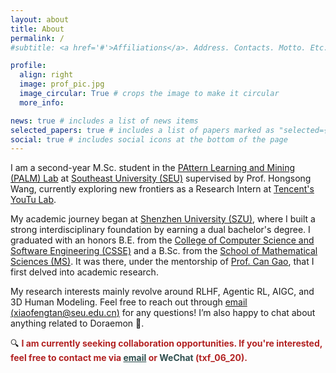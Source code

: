 ```yaml
---
layout: about
title: About
permalink: /
#subtitle: <a href='#'>Affiliations</a>. Address. Contacts. Motto. Etc.

profile:
  align: right
  image: prof_pic.jpg
  image_circular: True # crops the image to make it circular
  more_info:

news: true # includes a list of news items
selected_papers: true # includes a list of papers marked as "selected={true}"
social: true # includes social icons at the bottom of the page
---
```



I am a second-year M.Sc. student in the [PAttern Learning and Mining (PALM) Lab](https://palm.seu.edu.cn/) at [Southeast University (SEU)](https://www.seu.edu.cn/english/) supervised by Prof. Hongsong Wang, currently exploring new frontiers as a Research Intern at [Tencent's YouTu Lab](https://open.youtu.qq.com/#/open).

My academic journey began at [Shenzhen University (SZU)](https://en.szu.edu.cn/), where I built a strong interdisciplinary foundation by earning a dual bachelor's degree. I graduated with an honors B.E. from the [College of Computer Science and Software Engineering (CSSE)](https://csse.szu.edu.cn/) and a B.Sc. from the [School of Mathematical Sciences (MS)](https://math.szu.edu.cn/). It was there, under the mentorship of [Prof. Can Gao](https://csse.szu.edu.cn/pages/user/index?id=953), that I first delved into academic research.

My research interests mainly revolve around RLHF, Agentic RL, AIGC, and 3D Human Modeling. Feel free to reach out through [email (xiaofengtan@seu.edu.cn)](xiaofengtan@seu.edu.cn) for any questions!  I’m also happy to chat about anything related to Doraemon 🤣.


🔍 <span style="color:#B22222"><strong>I am currently seeking collaboration opportunities. If you're interested, feel free to contact me via <a href="mailto:xiaofengtan@seu.edu.cn" style="color:#2F4F4F">email</a> or <a style="color:#2F4F4F">WeChat</a>   (txf_06_20).</strong></span> 